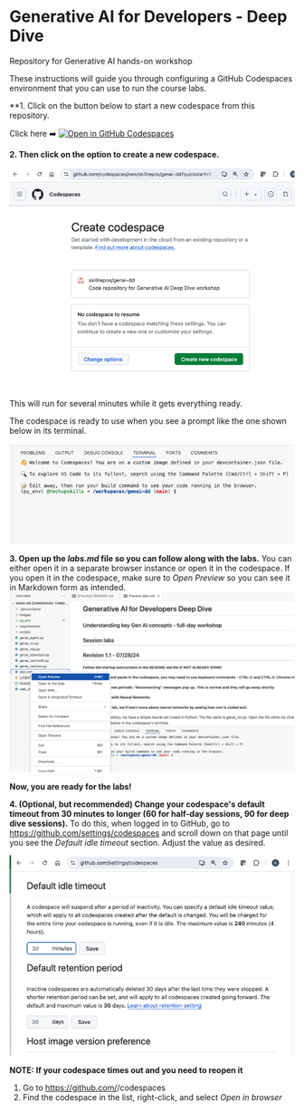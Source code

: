 # Generative AI for Developers - Deep Dive

Repository for Generative AI hands-on workshop

These instructions will guide you through configuring a GitHub Codespaces environment that you can use to run the course labs. 

**1. Click on the button below to start a new codespace from this repository.

Click here ➡️  [![Open in GitHub Codespaces](https://github.com/codespaces/badge.svg)](https://codespaces.new/skillrepos/genai-dd?quickstart=1)

**2. Then click on the option to create a new codespace.**

![Creating new codespace from button](./images/gaidd1.png?raw=true "Creating new codespace from button")

This will run for several minutes while it gets everything ready.


The codespace is ready to use when you see a prompt like the one shown below in its terminal.

![Ready to use](./images/gaidd2.png?raw=true "Ready to use")


**3. Open up the *labs.md* file so you can follow along with the labs.**
You can either open it in a separate browser instance or open it in the codespace. If you open it in the codespace, make sure to *Open Preview* so you can see it in Markdown form as intended.
![Opening labs](./images/gaidd3.png?raw=true "Opening labs")

**Now, you are ready for the labs!**

**4. (Optional, but recommended) Change your codespace's default timeout from 30 minutes to longer (60 for half-day sessions, 90 for deep dive sessions).**
To do this, when logged in to GitHub, go to https://github.com/settings/codespaces and scroll down on that page until you see the *Default idle timeout* section. Adjust the value as desired.

![Changing codespace idle timeout value](./images/gaidd4.png?raw=true "Changing codespace idle timeout value")

**NOTE: If your codespace times out and you need to reopen it**

1. Go to https://github.com/<your github userid>/codespaces
2. Find the codespace in the list, right-click, and select *Open in browser*

<br/><br/>

